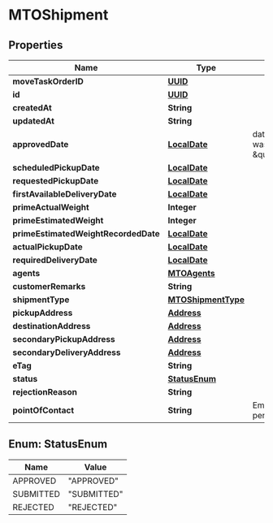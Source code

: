 
# MTOShipment

## Properties
Name | Type | Description | Notes
------------ | ------------- | ------------- | -------------
**moveTaskOrderID** | [**UUID**](UUID.md) |  |  [optional]
**id** | [**UUID**](UUID.md) |  |  [optional]
**createdAt** | **String** |  |  [optional]
**updatedAt** | **String** |  |  [optional]
**approvedDate** | [**LocalDate**](LocalDate.md) | date when the shipment was given the status \&quot;APPROVED\&quot; |  [optional]
**scheduledPickupDate** | [**LocalDate**](LocalDate.md) |  |  [optional]
**requestedPickupDate** | [**LocalDate**](LocalDate.md) |  |  [optional]
**firstAvailableDeliveryDate** | [**LocalDate**](LocalDate.md) |  |  [optional]
**primeActualWeight** | **Integer** |  |  [optional]
**primeEstimatedWeight** | **Integer** |  |  [optional]
**primeEstimatedWeightRecordedDate** | [**LocalDate**](LocalDate.md) |  |  [optional]
**actualPickupDate** | [**LocalDate**](LocalDate.md) |  |  [optional]
**requiredDeliveryDate** | [**LocalDate**](LocalDate.md) |  |  [optional]
**agents** | [**MTOAgents**](MTOAgents.md) |  |  [optional]
**customerRemarks** | **String** |  |  [optional]
**shipmentType** | [**MTOShipmentType**](MTOShipmentType.md) |  |  [optional]
**pickupAddress** | [**Address**](Address.md) |  |  [optional]
**destinationAddress** | [**Address**](Address.md) |  |  [optional]
**secondaryPickupAddress** | [**Address**](Address.md) |  |  [optional]
**secondaryDeliveryAddress** | [**Address**](Address.md) |  |  [optional]
**eTag** | **String** |  |  [optional]
**status** | [**StatusEnum**](#StatusEnum) |  |  [optional]
**rejectionReason** | **String** |  |  [optional]
**pointOfContact** | **String** | Email or id of a contact person for this update. |  [optional]


<a name="StatusEnum"></a>
## Enum: StatusEnum
Name | Value
---- | -----
APPROVED | &quot;APPROVED&quot;
SUBMITTED | &quot;SUBMITTED&quot;
REJECTED | &quot;REJECTED&quot;



